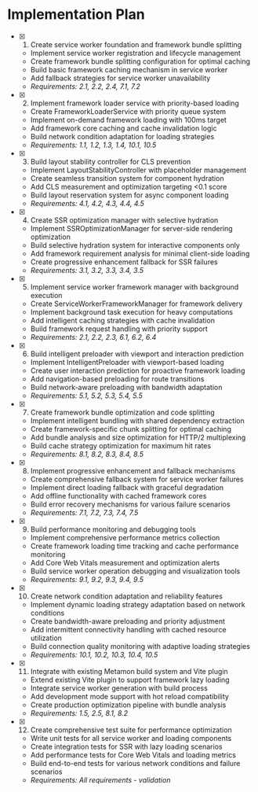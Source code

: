 # Implementation Plan

- [x] 1. Create service worker foundation and framework bundle splitting

  - Implement service worker registration and lifecycle management
  - Create framework bundle splitting configuration for optimal caching
  - Build basic framework caching mechanism in service worker
  - Add fallback strategies for service worker unavailability
  - _Requirements: 2.1, 2.2, 2.4, 7.1, 7.2_

- [x] 2. Implement framework loader service with priority-based loading

  - Create FrameworkLoaderService with priority queue system
  - Implement on-demand framework loading with 100ms target
  - Add framework core caching and cache invalidation logic
  - Build network condition adaptation for loading strategies
  - _Requirements: 1.1, 1.2, 1.3, 1.4, 10.1, 10.5_

- [x] 3. Build layout stability controller for CLS prevention

  - Implement LayoutStabilityController with placeholder management
  - Create seamless transition system for component hydration
  - Add CLS measurement and optimization targeting <0.1 score
  - Build layout reservation system for async component loading
  - _Requirements: 4.1, 4.2, 4.3, 4.4, 4.5_

- [x] 4. Create SSR optimization manager with selective hydration

  - Implement SSROptimizationManager for server-side rendering optimization
  - Build selective hydration system for interactive components only
  - Add framework requirement analysis for minimal client-side loading
  - Create progressive enhancement fallback for SSR failures
  - _Requirements: 3.1, 3.2, 3.3, 3.4, 3.5_

- [x] 5. Implement service worker framework manager with background execution

  - Create ServiceWorkerFrameworkManager for framework delivery
  - Implement background task execution for heavy computations
  - Add intelligent caching strategies with cache invalidation
  - Build framework request handling with priority support
  - _Requirements: 2.1, 2.2, 2.3, 6.1, 6.2, 6.4_

- [x] 6. Build intelligent preloader with viewport and interaction prediction

  - Implement IntelligentPreloader with viewport-based loading
  - Create user interaction prediction for proactive framework loading
  - Add navigation-based preloading for route transitions
  - Build network-aware preloading with bandwidth adaptation
  - _Requirements: 5.1, 5.2, 5.3, 5.4, 5.5_

- [x] 7. Create framework bundle optimization and code splitting

  - Implement intelligent bundling with shared dependency extraction
  - Create framework-specific chunk splitting for optimal caching
  - Add bundle analysis and size optimization for HTTP/2 multiplexing
  - Build cache strategy optimization for maximum hit rates
  - _Requirements: 8.1, 8.2, 8.3, 8.4, 8.5_

- [x] 8. Implement progressive enhancement and fallback mechanisms

  - Create comprehensive fallback system for service worker failures
  - Implement direct loading fallback with graceful degradation
  - Add offline functionality with cached framework cores
  - Build error recovery mechanisms for various failure scenarios
  - _Requirements: 7.1, 7.2, 7.3, 7.4, 7.5_

- [x] 9. Build performance monitoring and debugging tools

  - Implement comprehensive performance metrics collection
  - Create framework loading time tracking and cache performance monitoring
  - Add Core Web Vitals measurement and optimization alerts
  - Build service worker operation debugging and visualization tools
  - _Requirements: 9.1, 9.2, 9.3, 9.4, 9.5_

- [x] 10. Create network condition adaptation and reliability features

  - Implement dynamic loading strategy adaptation based on network conditions
  - Create bandwidth-aware preloading and priority adjustment
  - Add intermittent connectivity handling with cached resource utilization
  - Build connection quality monitoring with adaptive loading strategies
  - _Requirements: 10.1, 10.2, 10.3, 10.4, 10.5_

- [x] 11. Integrate with existing Metamon build system and Vite plugin

  - Extend existing Vite plugin to support framework lazy loading
  - Integrate service worker generation with build process
  - Add development mode support with hot reload compatibility
  - Create production optimization pipeline with bundle analysis
  - _Requirements: 1.5, 2.5, 8.1, 8.2_

- [x] 12. Create comprehensive test suite for performance optimization
  - Write unit tests for all service worker and loading components
  - Create integration tests for SSR with lazy loading scenarios
  - Add performance tests for Core Web Vitals and loading metrics
  - Build end-to-end tests for various network conditions and failure scenarios
  - _Requirements: All requirements - validation_
